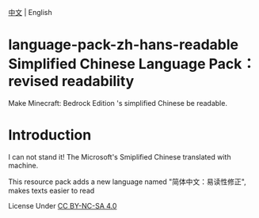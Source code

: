[中文](https://github.com/ErrorPower2001/language-pack-zh-hans-readable/blob/master/README.md "切换至中文README.md") | English
# language-pack-zh-hans-readable Simplified Chinese Language Pack：revised readability
Make Minecraft: Bedrock Edition 's simplified Chinese be readable.

# Introduction
I can not stand it! The Microsoft's Smiplified Chinese translated with machine.

This resource pack adds a new language named "简体中文：易读性修正", makes texts easier to read


License Under [CC BY-NC-SA 4.0](https://creativecommons.org/licenses/by-nc-sa/4.0/legalcode)